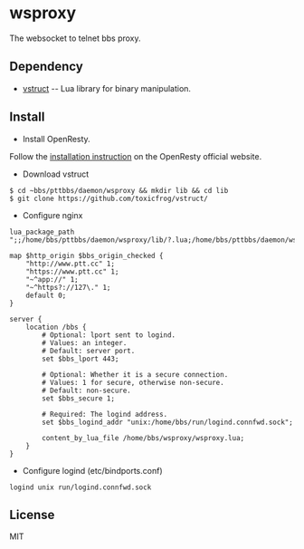# wsproxy

The websocket to telnet bbs proxy.

## Dependency

- [vstruct](https://github.com/toxicfrog/vstruct/) -- Lua library for binary manipulation.

## Install

- Install OpenResty.

Follow the [installation instruction](https://openresty.org/en/installation.html) on the OpenResty
official website.

- Download vstruct

```
$ cd ~bbs/pttbbs/daemon/wsproxy && mkdir lib && cd lib
$ git clone https://github.com/toxicfrog/vstruct/
```

- Configure nginx

```nginx
lua_package_path ";;/home/bbs/pttbbs/daemon/wsproxy/lib/?.lua;/home/bbs/pttbbs/daemon/wsproxy/lib/?/init.lua";

map $http_origin $bbs_origin_checked {
    "http://www.ptt.cc" 1;
    "https://www.ptt.cc" 1;
    "~^app://" 1;
    "~^https?://127\." 1;
    default 0;
}

server {
    location /bbs {
        # Optional: lport sent to logind.
        # Values: an integer.
        # Default: server port.
        set $bbs_lport 443;

        # Optional: Whether it is a secure connection.
        # Values: 1 for secure, otherwise non-secure.
        # Default: non-secure.
        set $bbs_secure 1;

        # Required: The logind address.
        set $bbs_logind_addr "unix:/home/bbs/run/logind.connfwd.sock";

        content_by_lua_file /home/bbs/wsproxy/wsproxy.lua;
    }
}
```

- Configure logind (etc/bindports.conf)

```
logind unix run/logind.connfwd.sock
```

## License

MIT
